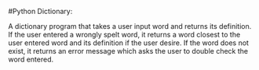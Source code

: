 
#Python Dictionary:


 A dictionary program that takes a user input word and returns its definition.
 If the user entered a wrongly spelt word, it returns a word closest to the user entered word and its definition if the user desire. If the word does not exist, it returns an error message which asks the user to double check the word entered. 